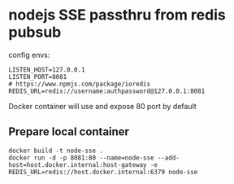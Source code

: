 # nodejs SSE passthru from redis pubsub
config envs:
```
LISTEN_HOST=127.0.0.1
LISTEN_PORT=8081
# https://www.npmjs.com/package/ioredis
REDIS_URL=redis://username:authpassword@127.0.0.1:8081  
```

Docker container will use and expose 80 port by default

## Prepare local container
    
```
docker build -t node-sse .
docker run -d -p 8081:80 --name=node-sse --add-host=host.docker.internal:host-gateway -e REDIS_URL=redis://host.docker.internal:6379 node-sse
```
